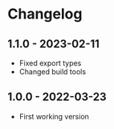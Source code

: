 # Changelog

## 1.1.0 - 2023-02-11

- Fixed export types
- Changed build tools

## 1.0.0 - 2022-03-23

- First working version

